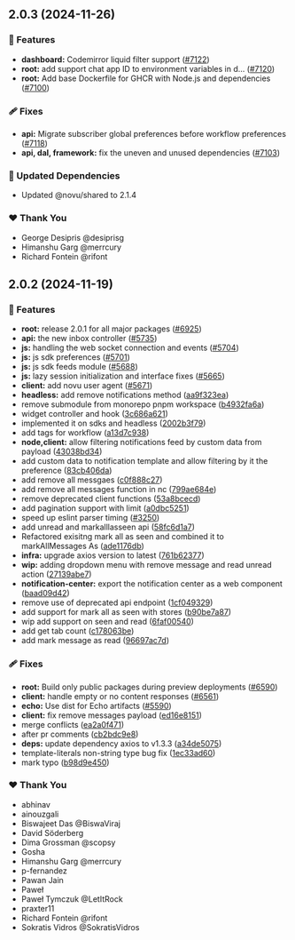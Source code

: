 ## 2.0.3 (2024-11-26)

### 🚀 Features

- **dashboard:** Codemirror liquid filter support ([#7122](https://github.com/novuhq/novu/pull/7122))
- **root:** add support chat app ID to environment variables in d… ([#7120](https://github.com/novuhq/novu/pull/7120))
- **root:** Add base Dockerfile for GHCR with Node.js and dependencies ([#7100](https://github.com/novuhq/novu/pull/7100))

### 🩹 Fixes

- **api:** Migrate subscriber global preferences before workflow preferences ([#7118](https://github.com/novuhq/novu/pull/7118))
- **api, dal, framework:** fix the uneven and unused dependencies ([#7103](https://github.com/novuhq/novu/pull/7103))

### 🧱 Updated Dependencies

- Updated @novu/shared to 2.1.4

### ❤️  Thank You

- George Desipris @desiprisg
- Himanshu Garg @merrcury
- Richard Fontein @rifont

## 2.0.2 (2024-11-19)

### 🚀 Features

- **root:** release 2.0.1 for all major packages ([#6925](https://github.com/novuhq/novu/pull/6925))
- **api:** the new inbox controller ([#5735](https://github.com/novuhq/novu/pull/5735))
- **js:** handling the web socket connection and events ([#5704](https://github.com/novuhq/novu/pull/5704))
- **js:** js sdk preferences ([#5701](https://github.com/novuhq/novu/pull/5701))
- **js:** js sdk feeds module ([#5688](https://github.com/novuhq/novu/pull/5688))
- **js:** lazy session initialization and interface fixes ([#5665](https://github.com/novuhq/novu/pull/5665))
- **client:** add novu user agent ([#5671](https://github.com/novuhq/novu/pull/5671))
- **headless:** add remove notifications method ([aa9f323ea](https://github.com/novuhq/novu/commit/aa9f323ea))
- remove submodule from monorepo pnpm workspace ([b4932fa6a](https://github.com/novuhq/novu/commit/b4932fa6a))
- widget controller and hook ([3c686a621](https://github.com/novuhq/novu/commit/3c686a621))
- implemented it on sdks and headless ([2002b3f79](https://github.com/novuhq/novu/commit/2002b3f79))
- add tags for workflow ([a13d7c938](https://github.com/novuhq/novu/commit/a13d7c938))
- **node,client:** allow filtering notifications feed by custom data from payload ([43038bd34](https://github.com/novuhq/novu/commit/43038bd34))
- add custom data to notification template and allow filtering by it the preference ([83cb406da](https://github.com/novuhq/novu/commit/83cb406da))
- add remove all messgaes ([c0f888c27](https://github.com/novuhq/novu/commit/c0f888c27))
- add remove all messages function in nc ([799ae684e](https://github.com/novuhq/novu/commit/799ae684e))
- remove deprecated client functions ([53a8bcecd](https://github.com/novuhq/novu/commit/53a8bcecd))
- add pagination support with limit ([a0dbc5251](https://github.com/novuhq/novu/commit/a0dbc5251))
- speed up eslint parser timing ([#3250](https://github.com/novuhq/novu/pull/3250))
- add unread and markalllasseen api ([58fc6d1a7](https://github.com/novuhq/novu/commit/58fc6d1a7))
- Refactored exisitng mark all as seen and combined it to markAllMessages As ([ade1176db](https://github.com/novuhq/novu/commit/ade1176db))
- **infra:** upgrade axios version to latest ([761b62377](https://github.com/novuhq/novu/commit/761b62377))
- **wip:** adding dropdown menu with remove message and read unread action ([27139abe7](https://github.com/novuhq/novu/commit/27139abe7))
- **notification-center:** export the notification center as a web component ([baad09d42](https://github.com/novuhq/novu/commit/baad09d42))
- remove use of deprecated api endpoint ([1cf049329](https://github.com/novuhq/novu/commit/1cf049329))
- add support for mark all as seen with stores ([b90be7a87](https://github.com/novuhq/novu/commit/b90be7a87))
- wip add support on seen and read ([6faf00540](https://github.com/novuhq/novu/commit/6faf00540))
- add get tab count ([c178063be](https://github.com/novuhq/novu/commit/c178063be))
- add mark message as read ([96697ac7d](https://github.com/novuhq/novu/commit/96697ac7d))

### 🩹 Fixes

- **root:** Build only public packages during preview deployments ([#6590](https://github.com/novuhq/novu/pull/6590))
- **client:** handle empty or no content responses ([#6561](https://github.com/novuhq/novu/pull/6561))
- **echo:** Use dist for Echo artifacts ([#5590](https://github.com/novuhq/novu/pull/5590))
- **client:** fix remove messages payload ([ed16e8151](https://github.com/novuhq/novu/commit/ed16e8151))
- merge conflicts ([ea2a0f471](https://github.com/novuhq/novu/commit/ea2a0f471))
- after pr comments ([cb2bdc9e8](https://github.com/novuhq/novu/commit/cb2bdc9e8))
- **deps:** update dependency axios to v1.3.3 ([a34de5075](https://github.com/novuhq/novu/commit/a34de5075))
- template-literals non-string type bug fix ([1ec33ad60](https://github.com/novuhq/novu/commit/1ec33ad60))
- mark typo ([b98d9e450](https://github.com/novuhq/novu/commit/b98d9e450))

### ❤️  Thank You

- abhinav
- ainouzgali
- Biswajeet Das @BiswaViraj
- David Söderberg
- Dima Grossman @scopsy
- Gosha
- Himanshu Garg @merrcury
- p-fernandez
- Pawan Jain
- Paweł
- Paweł Tymczuk @LetItRock
- praxter11
- Richard Fontein @rifont
- Sokratis Vidros @SokratisVidros